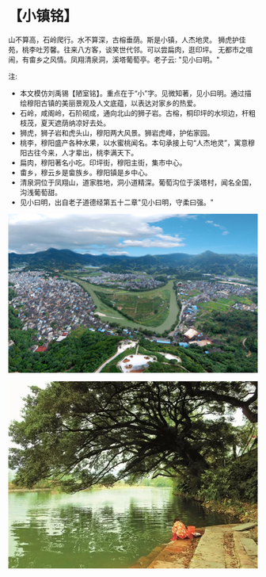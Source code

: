 # 【小镇铭】

山不算高，石岭爬行。水不算深，古榕垂荫。斯是小镇，人杰地灵。
狮虎护佳苑，桃李吐芳馨。往来八方客，谈笑世代邻。可以尝扁肉，逛印坪。
无都市之喧闹，有畬乡之风情。凤翔清泉洞，溪塔葡萄亭。老子云: "见小曰明。"  

注:

- 本文模仿刘禹锡【陋室铭】。重点在于“小”字。见微知著，见小曰明。通过描绘穆阳古镇的美丽景观及人文底蕴，以表达对家乡的热爱。
- 石岭，咸阁岭，石阶砌成，通向北山的狮子岩。古榕，桐印坪的水坝边，杆粗枝茂，夏天遮荫纳凉好去处。
- 狮虎，狮子岩和虎头山，穆阳两大风景。狮岩虎峰，护佑家园。
- 桃李，穆阳盛产各种水果，以水蜜桃闻名。本句承接上句“人杰地灵”，寓意穆阳古往今来，人才辈出，桃李满天下。
- 扁肉，穆阳著名小吃。印坪街，穆阳主街，集市中心。
- 畬乡，穆云乡是畲族乡。穆阳镇是乡中心。
- 清泉洞位于凤翔山，道家胜地，洞小道精深。葡萄沟位于溪塔村，闻名全国，沟浅葡萄甜。
- 见小曰明，出自老子道德经第五十二章"见小曰明，守柔曰强。"

![](004a.png)

![](004b.jpg)